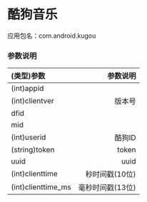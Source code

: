 # 酷狗音乐
应用包名：com.android.kugou

### 参数说明

| (类型)参数 | 参数说明 |
| :--- | ---: |
| (int)appid         |
| (int)clientver     | 版本号          |
| dfid               |
| mid                |
| (int)userid        | 酷狗ID          |
| (string)token      | token          |
| uuid               | uuid           |
| (int)clienttime    | 秒时间戳(10位)   |
| (int)clienttime_ms | 毫秒时间戳(13位) |
